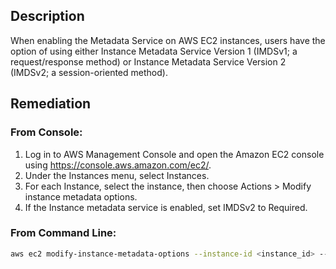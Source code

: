 ## Description

When enabling the Metadata Service on AWS EC2 instances, users have the option of using either Instance Metadata Service Version 1 (IMDSv1; a request/response method) or Instance Metadata Service Version 2 (IMDSv2; a session-oriented method).

## Remediation

### From Console:

1. Log in to AWS Management Console and open the Amazon EC2 console using https://console.aws.amazon.com/ec2/.
2. Under the Instances menu, select Instances.
3. For each Instance, select the instance, then choose Actions > Modify instance metadata options.
4. If the Instance metadata service is enabled, set IMDSv2 to Required.

### From Command Line:

```bash
aws ec2 modify-instance-metadata-options --instance-id <instance_id> --http- tokens required
```